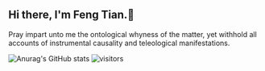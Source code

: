 ## Hi there, I'm Feng Tian.👋

Pray impart unto me the ontological whyness of the matter, yet withhold all accounts of instrumental causality and teleological manifestations.

<!--
**TFNTF/TFNTF** is a ✨ _special_ ✨ repository because its `README.md` (this file) appears on your GitHub profile.

Here are some ideas to get you started:


- 🌱 I’m currently learning ...
- 👯 I’m looking to collaborate on ...
- 🤔 I’m looking for help with ...
- 💬 Ask me about ...
- 📫 How to reach me: ...
- 😄 Pronouns: ...
- ⚡ Fun fact: ...
-->
![Anurag's GitHub stats](https://github-readme-stats.vercel.app/api?username=TFNTF)
![visitors](https://komarev.com/ghpvc/?username=TFNTF)

